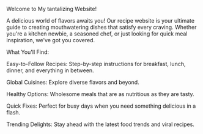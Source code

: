 Welcome to My tantalizing Website!

A delicious world of flavors awaits you! Our recipe website is your ultimate guide to creating mouthwatering dishes that satisfy every craving. Whether you're a kitchen newbie, a seasoned chef, or just looking for quick meal inspiration, we've got you covered.

What You'll Find:

Easy-to-Follow Recipes: Step-by-step instructions for breakfast, lunch, dinner, and everything in between.

Global Cuisines: Explore diverse flavors and beyond.

Healthy Options: Wholesome meals that are as nutritious as they are tasty.

Quick Fixes: Perfect for busy days when you need something delicious in a flash.

Trending Delights: Stay ahead with the latest food trends and viral recipes.
